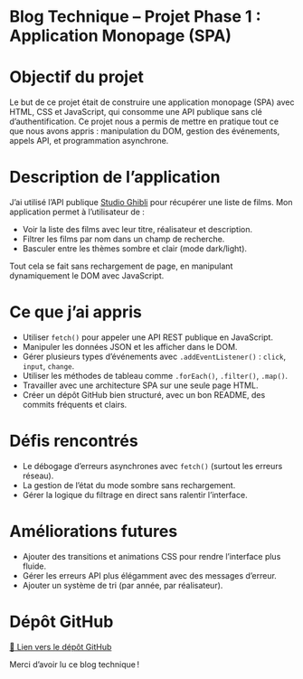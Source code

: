 # Blog Technique – Projet Phase 1 : Application Monopage (SPA)

# Objectif du projet
Le but de ce projet était de construire une application monopage (SPA) avec HTML, CSS et JavaScript, qui consomme une API publique sans clé d’authentification. Ce projet nous a permis de mettre en pratique tout ce que nous avons appris : manipulation du DOM, gestion des événements, appels API, et programmation asynchrone.

# Description de l’application
J’ai utilisé l’API publique [Studio Ghibli](https://ghibliapi.vercel.app) pour récupérer une liste de films. Mon application permet à l’utilisateur de :

- Voir la liste des films avec leur titre, réalisateur et description.
- Filtrer les films par nom dans un champ de recherche.
- Basculer entre les thèmes sombre et clair (mode dark/light).

Tout cela se fait sans rechargement de page, en manipulant dynamiquement le DOM avec JavaScript.

# Ce que j’ai appris
- Utiliser `fetch()` pour appeler une API REST publique en JavaScript.
- Manipuler les données JSON et les afficher dans le DOM.
- Gérer plusieurs types d’événements avec `.addEventListener()` : `click`, `input`, `change`.
- Utiliser les méthodes de tableau comme `.forEach()`, `.filter()`, `.map()`.
- Travailler avec une architecture SPA sur une seule page HTML.
- Créer un dépôt GitHub bien structuré, avec un bon README, des commits fréquents et clairs.

# Défis rencontrés
- Le débogage d’erreurs asynchrones avec `fetch()` (surtout les erreurs réseau).
- La gestion de l’état du mode sombre sans rechargement.
- Gérer la logique du filtrage en direct sans ralentir l’interface.

# Améliorations futures
- Ajouter des transitions et animations CSS pour rendre l’interface plus fluide.
- Gérer les erreurs API plus élégamment avec des messages d’erreur.
- Ajouter un système de tri (par année, par réalisateur).


# Dépôt GitHub

[🔗 Lien vers le dépôt GitHub](https://github.com/Jackyno/Part1_Projet.git)

Merci d’avoir lu ce blog technique !

